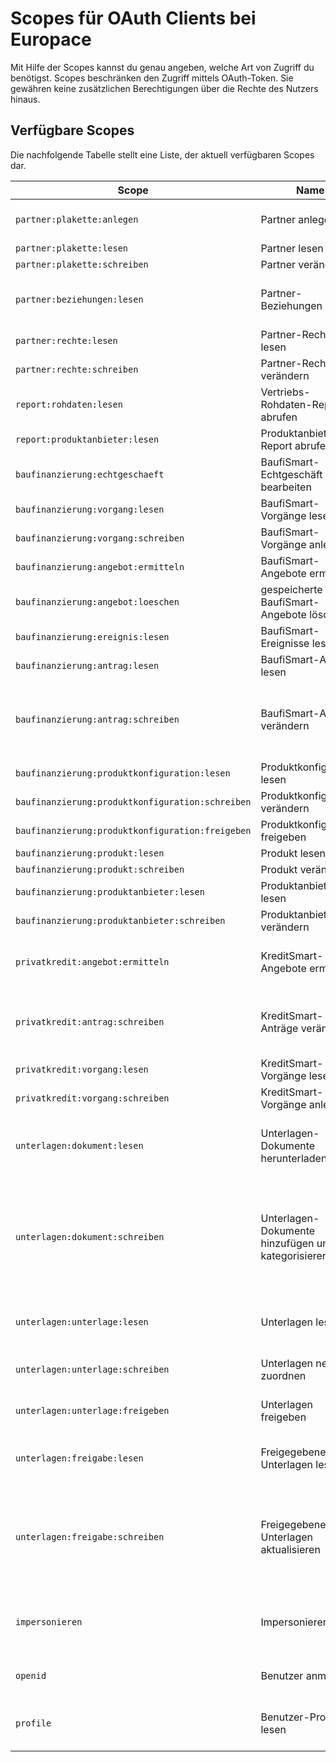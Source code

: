 # Scopes für OAuth Clients bei Europace

Mit Hilfe der Scopes kannst du genau angeben, welche Art von Zugriff du benötigst. Scopes beschränken den Zugriff mittels OAuth-Token. Sie gewähren keine zusätzlichen Berechtigungen über die Rechte des Nutzers hinaus.

## Verfügbare Scopes

Die nachfolgende Tabelle stellt eine Liste, der aktuell verfügbaren Scopes dar.

| Scope | Name | Beschreibung  |
|-------|------|---------------| 
| ` partner:plakette:anlegen ` |  Partner anlegen  |   Neue Organisationen oder Personen können erstellt werden.  |
| ` partner:plakette:lesen ` |  Partner lesen  |    |
| ` partner:plakette:schreiben ` |  Partner verändern  |    |
| ` partner:beziehungen:lesen ` |  Partner-Beziehungen lesen  |   Zugriffs- und Einstellungsrechte können abgerufen werden.  |
| ` partner:rechte:lesen ` |  Partner-Rechte lesen  |    |
| ` partner:rechte:schreiben ` |  Partner-Rechte verändern  |    |
| ` report:rohdaten:lesen ` |  Vertriebs-Rohdaten-Report abrufen  |    |
| ` report:produktanbieter:lesen ` |  Produktanbieter-Report abrufen  |    |
| ` baufinanzierung:echtgeschaeft ` |  BaufiSmart-Echtgeschäft bearbeiten  |    |
| ` baufinanzierung:vorgang:lesen ` |  BaufiSmart-Vorgänge lesen  |    |
| ` baufinanzierung:vorgang:schreiben ` |  BaufiSmart-Vorgänge anlegen  |    |
| ` baufinanzierung:angebot:ermitteln ` |  BaufiSmart-Angebote ermitteln  |    |
| ` baufinanzierung:angebot:loeschen ` |  gespeicherte BaufiSmart-Angebote löschen  |    |
| ` baufinanzierung:ereignis:lesen ` |  BaufiSmart-Ereignisse lesen  |    |
| ` baufinanzierung:antrag:lesen ` |  BaufiSmart-Anträge lesen  |    |
| ` baufinanzierung:antrag:schreiben ` |  BaufiSmart-Anträge verändern  |   Der Antragsstatus und der Sachbearbeiter können verändert sowie die Produktanbieter-Renferenz ergänzt werden.  |
| ` baufinanzierung:produktkonfiguration:lesen ` |  Produktkonfiguration lesen  |   für Product-Cockpit  |
| ` baufinanzierung:produktkonfiguration:schreiben ` |  Produktkonfiguration verändern  |   für Product-Cockpit  |
| ` baufinanzierung:produktkonfiguration:freigeben ` |  Produktkonfiguration freigeben  |   für Product-Cockpit  |
| ` baufinanzierung:produkt:lesen ` |  Produkt lesen  |   für Product-Cockpit  |
| ` baufinanzierung:produkt:schreiben ` |  Produkt verändern  |   für Product-Cockpit  |
| ` baufinanzierung:produktanbieter:lesen ` |  Produktanbieter lesen  |   für Product-Cockpit  |
| ` baufinanzierung:produktanbieter:schreiben ` |  Produktanbieter verändern  |   für Product-Cockpit  |
| ` privatkredit:angebot:ermitteln ` |  KreditSmart-Angebote ermitteln  |   Ratenkredit-Angebote und -Schaufensterkonditionen können ermittelt werden.  |
| ` privatkredit:antrag:schreiben ` |  KreditSmart-Anträge verändern  |   Der Antragsstatus kann verändert oder der aktuelle Status um Zusatzinformationen ergänzt werden.  |
| ` privatkredit:vorgang:lesen ` |  KreditSmart-Vorgänge lesen  |    |
| ` privatkredit:vorgang:schreiben ` |  KreditSmart-Vorgänge anlegen  |    |
| ` unterlagen:dokument:lesen ` |  Unterlagen-Dokumente herunterladen  |   Hochgeladene Dokumente eines Vorgangs können heruntergeladen werden.  |
| ` unterlagen:dokument:schreiben ` |  Unterlagen-Dokumente hinzufügen und kategorisieren  |   Dokumente zu einem Vorgang können hochladen, umbenannt, gelöscht und die Kategorisierung gestartet werden, damit die Dokumente in der Unterlagenakte zu Verfügung stehen.  |
| ` unterlagen:unterlage:lesen ` |  Unterlagen lesen  |   Kategorisierten Dokumente (Unterlagen) können abgerufen werden.  |
| ` unterlagen:unterlage:schreiben ` |  Unterlagen neu zuordnen  |   Die Kategorie und der Bezug der Unterlagen kann geändert werden.  |
| ` unterlagen:unterlage:freigeben ` |  Unterlagen freigeben  |   Unterlagen für einen Antrag können freigeben werden.  |
| ` unterlagen:freigabe:lesen ` |  Freigegebene Unterlagen lesen  |   Freigegebene Unterlagen zu einem Antrag können abgerufen werden.  |
| ` unterlagen:freigabe:schreiben ` |  Freigegebene Unterlagen aktualisieren  |   Der Status einer freigegeben Unterlagen kann verändert werden, um aus Produktanbietersicht den Empfang der Unterlagen zu bestätigen.  |
| ` impersonieren ` |  Impersonieren  |   Aktionen können im Namen eines untergeordneten Partners ausgeführt werden.  |
| ` openid ` |  Benutzer anmelden  |   Der Benutzers kann automatisch angemeldet werden.  |
| ` profile ` |  Benutzer-Profil lesen  |   Profildaten des angemeldeten Benutzers können abgerufen werden.  |